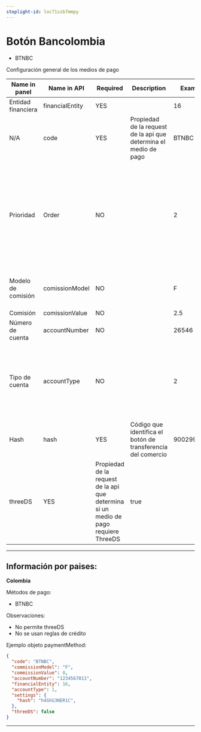 ```yaml
---
stoplight-id: loc71szb7mmpy
---
```


# Botón Bancolombia

-  BTNBC


Configuración general de los medios de pago

| Name in panel | Name in API | Required  | Description | Example | Observations |
| ------------- | ----------- | --------- | ----------- | ------- | ------------ |
| Entidad financiera | financialEntity | YES |  | 16 |  |
| N/A| code | YES | Propiedad de la request de la api que determina el medio de pago | BTNBC |
| Prioridad | Order | NO | | 2 | Indica la prioridad que se tiene en caso de que exita la misma franquicia pero de diferentes redes procesadoras, es decir, si se tiene AMEX de redeban y credibanco, la que tenga la priodidad 1 es la que va a intentar procesar primero la transacción. |
| Modelo de comisión | comissionModel | NO |  | F | Sus valores posibles son F y P , donde F representa Valor Fijo y P representa  Valor en Porcentaje |
| Comisión | comissionValue | NO |  | 2.5 |  |
| Número de cuenta | accountNumber | NO | | 26546 |  |
| Tipo de cuenta | accountType | NO | | 2 | Sus valores posibles son 1, 2 y 3, donde  1 representa SAVINGS(Ahorros), 2 representa  CURRENT(Corriente), y 3 representa CREDIT CARD(Tarjeta de crédito) |
| Hash | hash | YES | Código que identifica el botón de transferencia del comercio | 9002992280 | |
| threeDS | YES| Propiedad de la request de la api que determina si un medio de pago requiere ThreeDS| true| |

---------------------------------------------------

## Información por paises:

**Colombia**

Métodos de pago:

-  BTNBC

Observaciones:

- No permite threeDS
- No se usan reglas de crédito

Ejemplo objeto paymentMethod:

```json
{
  "code": "BTNBC",
  "commissionModel": "F",
  "commissionValue": 0,
  "accountNumber": "1234567811",
  "financialEntity": 16,
  "accountType": 1,
  "settings": {
    "hash": "h4ShG3NER1C",
  },
  "threeDS": false
}
```

---------------------------------------------------

